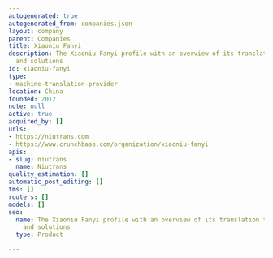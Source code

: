 ```yaml
---
autogenerated: true
autogenerated_from: companies.json
layout: company
parent: Companies
title: Xiaoniu Fanyi
description: The Xiaoniu Fanyi profile with an overview of its translation technologies
  and solutions
id: xiaoniu-fanyi
type:
- machine-translation-provider
location: China
founded: 2012
note: null
active: true
acquired_by: []
urls:
- https://niutrans.com
- https://www.crunchbase.com/organization/xiaoniu-fanyi
apis:
- slug: niutrans
  name: Niutrans
quality_estimation: []
automatic_post_editing: []
tms: []
routers: []
models: []
seo:
  name: The Xiaoniu Fanyi profile with an overview of its translation technologies
    and solutions
  type: Product

---
```


